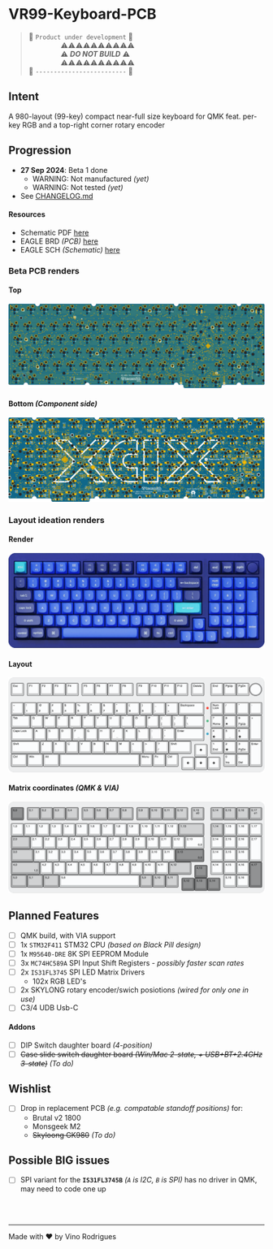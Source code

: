 # VR99-Keyboard-PCB

> &#128679; `Product under development` &#128679; <br>
> &nbsp; &nbsp; &nbsp; &nbsp; &nbsp; &nbsp; &nbsp; &nbsp; &#9888;&#9888;&#9888;&#9888;&#9888;&#9888;&#9888;&#9888;&#9888;&#9888; <br>
> &nbsp; &nbsp; &nbsp; &nbsp; &nbsp; &nbsp; &nbsp; &nbsp; &#9888; ***DO NOT BUILD*** &#9888; <br>
> &nbsp; &nbsp; &nbsp; &nbsp; &nbsp; &nbsp; &nbsp; &nbsp; &#9888;&#9888;&#9888;&#9888;&#9888;&#9888;&#9888;&#9888;&#9888;&#9888; <br>
> &#128679; `-------------------------` &#128679;


## Intent

A 980-layout (99-key) compact near-full size keyboard for QMK feat. per-key RGB and a top-right corner rotary encoder


## Progression

- **27 Sep 2024**: Beta 1 done
  - WARNING: Not manufactured *(yet)*
  - WARNING: Not tested *(yet)*
- See [CHANGELOG.md](CHANGELOG.md)

#### Resources

 - Schematic PDF [here](docs/vr99-revA.pdf)
 - EAGLE BRD *(PCB)* [here](EAGLE/vr99/vr99-revA.brd)
 - EAGLE SCH *(Schematic)* [here](EAGLE/vr99/vr99-revA.sch)


### Beta PCB renders

#### Top
![](docs/vr99-pcb-top.png)

#### Bottom *(Component side)*
![](docs/vr99-pcb-btm.png)

### Layout ideation renders

#### Render
![Render](docs/vr99-render.png)

#### Layout
![Layout](docs/vr99-layout.png)

#### Matrix coordinates *(QMK & VIA)*
![Matrix](docs/vr99-matrix.png)


## Planned Features

- [ ] QMK build, with VIA support
- [ ] 1x `STM32F411` STM32 CPU *(based on Black Pill design)*
- [ ] 1x `M95640-DRE` 8K SPI EEPROM Module
- [ ] 3x `MC74HC589A` SPI Input Shift Registers *- possibly faster scan rates*
- [ ] 2x `IS31FL3745` SPI LED Matrix Drivers
    - 102x RGB LED's
- [ ] 2x SKYLONG rotary encoder/swich posiotions *(wired for only one in use)*
- [ ] C3/4 UDB Usb-C 

#### Addons

- [ ] DIP Switch daughter board *(4-position)*
- [ ] ~~Case slide switch daughter board *(Win/Mac 2-state, + USB+BT+2.4GHz 3-state)*~~ *(To do)*

## Wishlist

- [ ] Drop in replacement PCB *(e.g. compatable standoff positions)* for:
    - Brutal v2 1800
    - Monsgeek M2
    - ~~Skyloong GK980~~ *(To do)*


## Possible BIG issues

- [ ] SPI variant for the **`IS31FL3745B`** *(`A` is I2C, `B` is SPI)* has no driver in QMK, may need to code one up

&nbsp;<br>&nbsp;

---
Made with &#9829; by Vino Rodrigues
